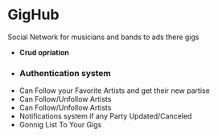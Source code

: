 # GigHub
Social Network for musicians and bands to ads there gigs
    <ul>
        <li> <strong>Crud opriation</strong></li>
    <li>  <h3>Authentication system </h3></li>
        <li>Can Follow your Favorite Artists and get their new partise</li>
        <li>Can Follow/Unfollow Artists</li>
        <li>Can Follow/Unfollow Artists</li>
        <li>Notifications system if any Party Updated/Canceled </li>
        <li>Gonnig List To Your Gigs</li>
    </ul>
